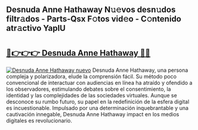 ## Desnuda Anne Hathaway N𝚞𝚎vos desn𝚞dos filtr𝚊dos - Parts-Qsx F𝚘tos vid𝚎o - C𝚘ntenido atr𝚊ctivo YapIU

# <h2><a href="http://mb756n.tromn.icu/?c=Desnuda+Anne+Hathaway">🔗👉👉👉 Desnuda Anne Hathaway 🔗🔗</a></h2>

[![Desnuda Anne Hathaway nuevo](https://i.imgur.com/pEAQMta.gif)](http://mb756n.tromn.icu/?c=Desnuda+Anne+Hathaway)
Desnuda Anne Hathaway, una persona compleja y polarizadora, elude la comprensión fácil. Su método poco convencional de interactuar con audiencias en línea ha atraído y ofendido a los observadores, estimulando debates sobre el consentimiento, la identidad y las complejidades de las sociedades virtuales. Aunque se desconoce su rumbo futuro, su papel en la redefinición de la esfera digital es incuestionable. Impulsado por una determinación inquebrantable y una cautivación innegable, Desnuda Anne Hathaway impact en los medios digitales es revolucionario.
